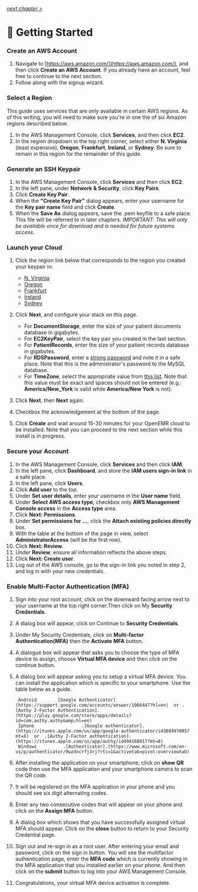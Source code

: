 _[next chapter >](02-Application-Servers.md)_

# 🚴 Getting Started

### Create an AWS Account

1. Navigate to [https://aws.amazon.com/](https://aws.amazon.com/), and then click **Create an AWS Account**. If you already have an account, feel free to continue to the next section.
2. Follow along with the signup wizard.

### Select a Region

This guide uses services that are _only_ available in certain AWS regions. As of this writing, you will need to make sure you're in one the of six Amazon regions described below.

1. In the AWS Management Console, click **Services**, and then click **EC2**.
2. In the region dropdown in the top right corner, select either **N. Virginia** (least expensive), **Oregon**, **Frankfurt**, **Ireland**, or **Sydney**. Be sure to remain in this region for the remainder of this guide.

### Generate an SSH Keypair

1. In the AWS Management Console, click **Services** and then click **EC2**.
2. In the left pane, under **Network & Security**, click **Key Pairs**.
3. Click **Create Key Pair**.
4. When the **"Create Key Pair"** dialog appears, enter your username for the **Key pair name** field and click **Create**.
5. When the **Save As** dialog appears, save the .pem keyfile to a safe place. This file will be referred to in later chapters. _IMPORTANT: This will only be available once for download and is needed for future systems access._

### Launch your Cloud

1. Click the region link below that corresponds to the region you created your keypair in:
   * [N. Virginia](https://console.aws.amazon.com/cloudformation/home?region=us-east-1#/stacks/new?stackName=OpenEMR&templateURL=https://s3.amazonaws.com/openemr-cfn-useast1/OpenEMR.json)   
   * [Oregon](https://console.aws.amazon.com/cloudformation/home?region=us-west-2#/stacks/new?stackName=OpenEMR&templateURL=https://s3.amazonaws.com/openemr-cfn-uswest2/OpenEMR.json)
   * [Frankfurt](https://console.aws.amazon.com/cloudformation/home?region=eu-central-1#/stacks/new?stackName=OpenEMR&templateURL=https://s3.amazonaws.com/openemr-cfn-eucentral1/OpenEMR.json)
   * [Ireland](https://console.aws.amazon.com/cloudformation/home?region=eu-west-1#/stacks/new?stackName=OpenEMR&templateURL=https://s3.amazonaws.com/openemr-cfn-euwest1/OpenEMR.json)
   * [Sydney](https://console.aws.amazon.com/cloudformation/home?region=ap-southeast-2#/stacks/new?stackName=OpenEMR&templateURL=https://s3.amazonaws.com/openemr-cfn-apsoutheast2/OpenEMR.json)
2. Click **Next**, and configure your stack on this page.
   * For **DocumentStorage**, enter the size of your patient documents database in gigabytes.
   * For **EC2KeyPair**, select the key pair you created in the last section.
   * For **PatientRecords**, enter the size of your patient records database in gigabytes.
   * For **RDSPassword**, enter a [strong password](https://www.random.org/passwords/?num=1&len=16&format=html&rnd=new) and note it in a safe place. Note that this is the administrator's password to the MySQL database.
   * For **TimeZone**, select the appropriate value from [this list](http://php.net/manual/en/timezones.php). Note that this value must be exact and spaces should not be entered (e.g.: **America/New_York** is valid while **America/New York** is not).

3. Click **Next**, then **Next** again.
4. Checkbox the acknowledgement at the bottom of the page.
5. Click **Create** and wait around 15-30 minutes for your OpenEMR cloud to be installed. Note that you can proceed to the next section while this install is in progress.

### Secure your Account

1. In the AWS Management Console, click **Services** and then click **IAM**.
2. In the left pane, click **Dashboard**, and store the **IAM users sign-in link** in a safe place.
3. In the left pane, click **Users**.
4. Click **Add user** to the top.
5. Under **Set user details**, enter your username in the **User name** field.
6. Under **Select AWS access type**, checkbox only **AWS Management Console access** in the **Access type** area.
7. Click **Next: Permissions**.
8. Under **Set permissions for ...**, click the **Attach existing policies directly**  box.
9. With the table at the bottom of the page in view, select **AdministratorAccess** (will be the first row).
10. Click **Next: Review**.
11. Under **Review**, ensure all information reflects the above steps.
12. Click **Next: Create user**.
13. Log out of the AWS console, go to the sign-in link you noted in step 2, and log in with your new credentials.

### Enable Multi-Factor Authentication (MFA) 

1. Sign into your root account, click on the downward facing arrow next to your username at the top right corner.Then click on My   **Security Credentials**.
2. A dialog box will appear, click on Continue to **Security Credentials**.
3. Under My Security Credentials, click on **Multi-factor Authentication(MFA)** then the **Activate MFA** button.
4. A dialogue box will appear that asks you to choose the type of MFA device to assign, choose **Virtual MFA device** and then click on the continue button.
5. A dialog box will appear asking you to setup a virtual MFA device. You can install the application which is specific to your smartphone. Use the table below as a guide. 

        Android        [Google Authenticator](https://support.google.com/accounts/answer/1066447?hl=en)  or .[Authy 2-Factor Authentication].(https://play.google.com/store/apps/details?id=com.authy.authy&amp;hl=en)
        Iphone                  .[Google authenticator].(https://itunes.apple.com/us/app/google-authenticator/id388497605?mt=8)  or  .[Authy 2-Factor authentication].(https://itunes.apple.com/us/app/authy/id494168017?mt=8)
        Windows          .[Authenticator].(https://www.microsoft.com/en-us/p/authenticator/9wzdncrfj3rj?rtc=1&activetab=pivot:overviewtab)  
6. After installing  the application on your smartphone, click on **show QR** code then use the MFA application and your smartphone camera to scan the QR code.
7. It will be registered on the MFA application in your phone and you should see six digit alternating codes.
8. Enter any two consecutive codes that will appear on your phone and click on the **Assign MFA** button.
9. A dialog box which shows that you have successfully assigned virtual MFA should appear. Click on the **close** button to return to your Security Credential page.
10. Sign out and re-sign in as a root user. After entering your email and password, click on the sign in button. You will see the multifactor authentication page, enter the **MFA code** which is currently showing in the MFA application that you installed earlier on your phone. And then click on the **submit** button to log into your AWS Management Console. 
11. Congratulations, your virtual MFA device activation is complete.





